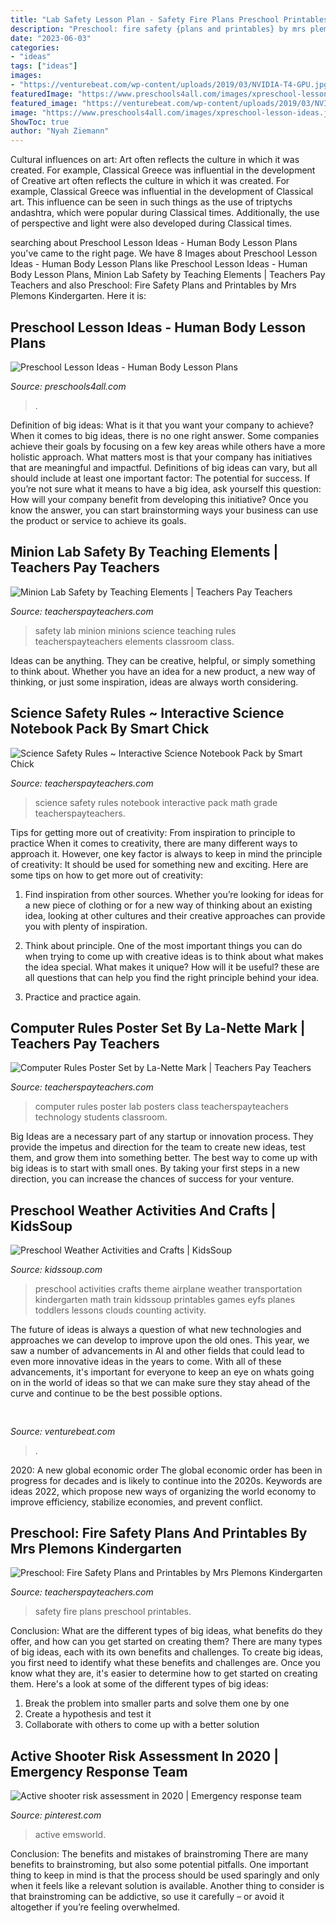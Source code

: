 ```yaml
---
title: "Lab Safety Lesson Plan - Safety Fire Plans Preschool Printables"
description: "Preschool: fire safety {plans and printables} by mrs plemons kindergarten"
date: "2023-06-03"
categories:
- "ideas"
tags: ["ideas"]
images:
- "https://venturebeat.com/wp-content/uploads/2019/03/NVIDIA-T4-GPU.jpg?w=800"
featuredImage: "https://www.preschools4all.com/images/xpreschool-lesson-ideas.jpg.pagespeed.ic.iOS1_7mEM3.jpg"
featured_image: "https://venturebeat.com/wp-content/uploads/2019/03/NVIDIA-T4-GPU.jpg?w=800"
image: "https://www.preschools4all.com/images/xpreschool-lesson-ideas.jpg.pagespeed.ic.iOS1_7mEM3.jpg"
ShowToc: true
author: "Nyah Ziemann"
---
```



Cultural influences on art: Art often reflects the culture in which it was created. For example, Classical Greece was influential in the development of
Creative art often reflects the culture in which it was created. For example, Classical Greece was influential in the development of Classical art. This influence can be seen in such things as the use of triptychs andashtra, which were popular during Classical times. Additionally, the use of perspective and light were also developed during Classical times.

	

		
searching about Preschool Lesson Ideas - Human Body Lesson Plans you've came to the right page. We have 8 Images about Preschool Lesson Ideas - Human Body Lesson Plans like Preschool Lesson Ideas - Human Body Lesson Plans, Minion Lab Safety by Teaching Elements | Teachers Pay Teachers and also Preschool: Fire Safety Plans and Printables by Mrs Plemons Kindergarten. Here it is:
		
    
## Preschool Lesson Ideas - Human Body Lesson Plans

<img loading=lazy src="https://www.preschools4all.com/images/xpreschool-lesson-ideas.jpg.pagespeed.ic.iOS1_7mEM3.jpg" onerror="this.onerror=null;this.src='https://tse1.mm.bing.net/th?id=OIP.jJ_N1vg6C7EGgMCNHE5wCgHaJ4&amp;pid=15.1';" alt="Preschool Lesson Ideas - Human Body Lesson Plans">

_Source: preschools4all.com_

>. 

	

Definition of big ideas: What is it that you want your company to achieve?
When it comes to big ideas, there is no one right answer. Some companies achieve their goals by focusing on a few key areas while others have a more holistic approach. What matters most is that your company has initiatives that are meaningful and impactful. Definitions of big ideas can vary, but all should include at least one important factor: The potential for success. 
If you’re not sure what it means to have a big idea, ask yourself this question: How will your company benefit from developing this initiative? Once you know the answer, you can start brainstorming ways your business can use the product or service to achieve its goals.

    
## Minion Lab Safety By Teaching Elements | Teachers Pay Teachers

<img loading=lazy src="https://ecdn.teacherspayteachers.com/thumbitem/Minion-Lab-Safety-2011393-1471179386/original-2011393-3.jpg" onerror="this.onerror=null;this.src='https://tse2.mm.bing.net/th?id=OIP.jC11Jf_vPcnKRarEfQJF_QAAAA&amp;pid=15.1';" alt="Minion Lab Safety by Teaching Elements | Teachers Pay Teachers">

_Source: teacherspayteachers.com_

>safety lab minion minions science teaching rules teacherspayteachers elements classroom class. 

	

Ideas can be anything. They can be creative, helpful, or simply something to think about. Whether you have an idea for a new product, a new way of thinking, or just some inspiration, ideas are always worth considering.

    
## Science Safety Rules ~ Interactive Science Notebook Pack By Smart Chick

<img loading=lazy src="https://ecdn.teacherspayteachers.com/thumbitem/Science-Safety-Rules-Interactive-Science-Notebook-Pack-046679500-1371496368-1453433074/original-732542-2.jpg" onerror="this.onerror=null;this.src='https://tse1.mm.bing.net/th?id=OIP.C-tE6qNvOqcNJgAur-vyjwAAAA&amp;pid=15.1';" alt="Science Safety Rules ~ Interactive Science Notebook Pack by Smart Chick">

_Source: teacherspayteachers.com_

>science safety rules notebook interactive pack math grade teacherspayteachers. 

	

Tips for getting more out of creativity: From inspiration to principle to practice
When it comes to creativity, there are many different ways to approach it. However, one key factor is always to keep in mind the principle of creativity: It should be used for something new and exciting. Here are some tips on how to get more out of creativity:
1. Find inspiration from other sources. Whether you’re looking for ideas for a new piece of clothing or for a new way of thinking about an existing idea, looking at other cultures and their creative approaches can provide you with plenty of inspiration.

2. Think about principle. One of the most important things you can do when trying to come up with creative ideas is to think about what makes the idea special. What makes it unique? How will it be useful? these are all questions that can help you find the right principle behind your idea.

3. Practice and practice again.

    
## Computer Rules Poster Set By La-Nette Mark | Teachers Pay Teachers

<img loading=lazy src="https://ecdn.teacherspayteachers.com/thumbitem/Computer-Rules-Poster-Set-052901800-1372774912-1510847313/original-752737-1.jpg" onerror="this.onerror=null;this.src='https://tse2.mm.bing.net/th?id=OIP.hPCbRtkdCrw81b6zM67MDAAAAA&amp;pid=15.1';" alt="Computer Rules Poster Set by La-Nette Mark | Teachers Pay Teachers">

_Source: teacherspayteachers.com_

>computer rules poster lab posters class teacherspayteachers technology students classroom. 

	

Big Ideas are a necessary part of any startup or innovation process. They provide the impetus and direction for the team to create new ideas, test them, and grow them into something better. The best way to come up with big ideas is to start with small ones. By taking your first steps in a new direction, you can increase the chances of success for your venture.

    
## Preschool Weather Activities And Crafts | KidsSoup

<img loading=lazy src="https://www.kidssoup.com/member/sites/kidssoup.com.member/files/pictures/resources/drupal_uploaded/a_cloudsnmb_large.jpg" onerror="this.onerror=null;this.src='https://tse1.mm.bing.net/th?id=OIP.XV3fqX2GjDGYGwuXqZ4lLAHaHa&amp;pid=15.1';" alt="Preschool Weather Activities and Crafts | KidsSoup">

_Source: kidssoup.com_

>preschool activities crafts theme airplane weather transportation kindergarten math train kidssoup printables games eyfs planes toddlers lessons clouds counting activity. 

	

The future of ideas is always a question of what new technologies and approaches we can develop to improve upon the old ones. This year, we saw a number of advancements in AI and other fields that could lead to even more innovative ideas in the years to come. With all of these advancements, it's important for everyone to keep an eye on whats going on in the world of ideas so that we can make sure they stay ahead of the curve and continue to be the best possible options.

    
## 

<img loading=lazy src="https://venturebeat.com/wp-content/uploads/2019/03/NVIDIA-T4-GPU.jpg?w=800" onerror="this.onerror=null;this.src='https://tse4.mm.bing.net/th?id=OIP.uiufemvAG8ZzeKPLnLGX6QHaEK&amp;pid=15.1';" alt="">

_Source: venturebeat.com_

>. 

	

2020: A new global economic order
The global economic order has been in progress for decades and is likely to continue into the 2020s. Keywords are ideas 2022, which propose new ways of organizing the world economy to improve efficiency, stabilize economies, and prevent conflict.

    
## Preschool: Fire Safety Plans And Printables By Mrs Plemons Kindergarten

<img loading=lazy src="https://ecdn.teacherspayteachers.com/thumbitem/Preschool-Fire-Safety-Plans-and-Printables--3869770-1529451517/original-3869770-4.jpg" onerror="this.onerror=null;this.src='https://tse1.mm.bing.net/th?id=OIP.LZ2FZ0LfG6W1nrFPxZ8WewAAAA&amp;pid=15.1';" alt="Preschool: Fire Safety Plans and Printables by Mrs Plemons Kindergarten">

_Source: teacherspayteachers.com_

>safety fire plans preschool printables. 

	

Conclusion: What are the different types of big ideas, what benefits do they offer, and how can you get started on creating them?
There are many types of big ideas, each with its own benefits and challenges. To create big ideas, you first need to identify what these benefits and challenges are. Once you know what they are, it's easier to determine how to get started on creating them. Here's a look at some of the different types of big ideas:
1. Break the problem into smaller parts and solve them one by one
2. Create a hypothesis and test it
3. Collaborate with others to come up with a better solution

    
## Active Shooter Risk Assessment In 2020 | Emergency Response Team

<img loading=lazy src="https://i.pinimg.com/736x/64/8c/51/648c5164bf5a99101ddb7d6a5c7c3e40.jpg" onerror="this.onerror=null;this.src='https://tse1.mm.bing.net/th?id=OIP.c3xSG3MwyuE5gEShztrgOwHaK4&amp;pid=15.1';" alt="Active shooter risk assessment in 2020 | Emergency response team">

_Source: pinterest.com_

>active emsworld. 

	

Conclusion: The benefits and mistakes of brainstroming
There are many benefits to brainstroming, but also some potential pitfalls. One important thing to keep in mind is that the process should be used sparingly and only when it feels like a relevant solution is available. Another thing to consider is that brainstroming can be addictive, so use it carefully – or avoid it altogether if you’re feeling overwhelmed.

